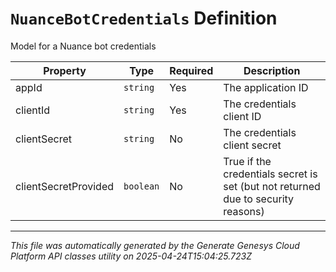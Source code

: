 # `NuanceBotCredentials` Definition

Model for a Nuance bot credentials

| Property | Type | Required | Description |
|----------|------|----------|-------------|
| appId | `string` | Yes | The application ID |
| clientId | `string` | Yes | The credentials client ID |
| clientSecret | `string` | No | The credentials client secret |
| clientSecretProvided | `boolean` | No | True if the credentials secret is set (but not returned due to security reasons) |

---

*This file was automatically generated by the Generate Genesys Cloud Platform API classes utility on 2025-04-24T15:04:25.723Z*